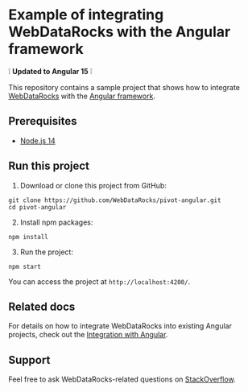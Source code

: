 # Example of integrating WebDataRocks with the Angular framework

:grey_exclamation: **Updated to Angular 15** :grey_exclamation:

This repository contains a sample project that shows how to integrate [WebDataRocks](https://www.webdatarocks.com/) with the [Angular framework](https://angular.io/).

## Prerequisites

- [Node.js 14](https://nodejs.org/en)

## Run this project

1. Download or clone this project from GitHub:
```
git clone https://github.com/WebDataRocks/pivot-angular.git
cd pivot-angular
```
2. Install npm packages:
```
npm install
```
3. Run the project:
```
npm start
```
You can access the project at `http://localhost:4200/`.

## Related docs

For details on how to integrate WebDataRocks into existing Angular projects, check out the [Integration with Angular](https://www.webdatarocks.com/doc/integration-with-angular/).

## Support

Feel free to ask WebDataRocks-related questions on [StackOverflow](https://stackoverflow.com/questions/tagged/webdatarocks).

